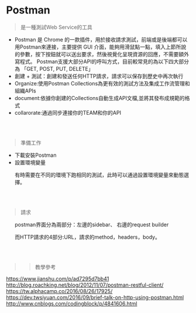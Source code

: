 # Postman
>是一種測試Web Service的工具
<ul>
<li>Postman 是 Chrome 的一款插件，用於接收請求測試，前端或是後端都可以用Postman來連接，主要提供 GUI 介面，能夠用滑鼠點一點，填入上節所說的參數，按下按鈕就可以送出要求，然後視覺化呈現資源的回應，不需要額外寫程式。
Postman支援大部分API的呼叫方式，目前較常見的為以下四大部分為 「GET, POST, PUT, DELETE」</li>
<li>創建 + 測試：創建和發送任何HTTP請求，請求可以保存到歷史中再次執行
<li>Organize:使用Postman Collections為更有效的測試方法及集成工作流管理和組織APIs</li>

<li>document:依據你創建的Collections自動生成API文檔,並將其發布成規範的格式</li>

<li>collarorate:通過同步連接你的TEAM和你的API</li>

</ul>
<br></br>

>準備工作
<ul>
<li>下載安裝Postman</li>
<li>設置環境變量</li>

<p>有時需要在不同的環境下跑相同的測試，此時可以通過設置環境變量來動態選擇。</p>

</ul>
<br></br>

>請求
<ul>
postman界面分為兩部分：左邊的sidebar、 右邊的request builder

而HTTP請求的4部分:URL，請求的method，headers，body。

</ul>
<br></br>

>>教學參考

https://www.jianshu.com/p/ad7295d7bb41
http://blog.roachking.net/blog/2012/11/07/postman-restful-client/
https://tw.alphacamp.co/2016/08/26/17925/
https://dev.twsiyuan.com/2016/09/brief-talk-on-http-using-postman.html
http://www.cnblogs.com/codingblock/p/4841606.html

